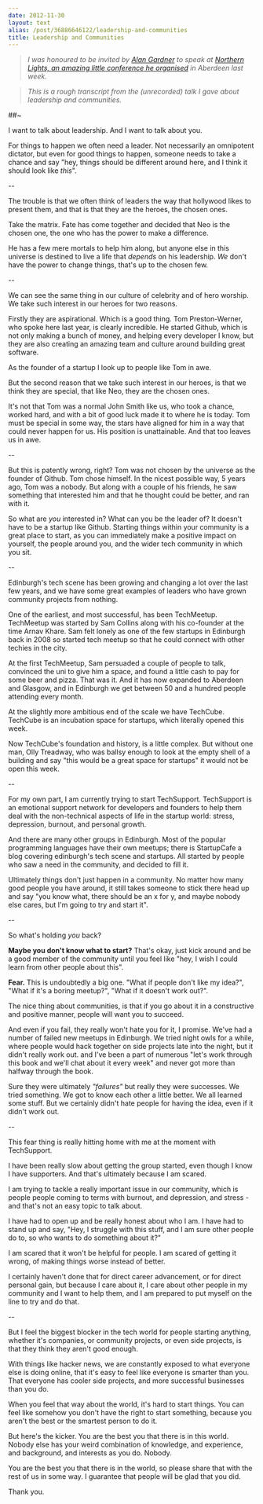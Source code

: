 ```yaml
---
date: 2012-11-30
layout: text
alias: /post/36886646122/leadership-and-communities
title: Leadership and Communities
---
```


> _I was honoured to be invited by [Alan Gardner](http://twitter.com/mr_urf) to speak at [Northern Lights, an amazing little conference he organised](http://www.northernlightsconf.co.uk/) in Aberdeen last week._  

> _This is a rough transcript from the (unrecorded) talk I gave about leadership and communities._  

##~  
  

I want to talk about leadership. And I want to talk about you.

For things to happen we often need a leader. Not necessarily an omnipotent dictator, but even for good things to happen, someone needs to take a chance and say "hey, things should be different around here, and I think it should look like _this_".

--

The trouble is that we often think of leaders the way that hollywood likes to present them, and that is that they are the heroes, the chosen ones. 

Take the matrix. Fate has come together and decided that Neo is the chosen one, the one who has the power to make a difference. 

He has a few mere mortals to help him along, but anyone else in this universe is destined to live a life that _depends_ on his leadership. _We_ don't have the power to change things, that's up to the chosen few.

--

We can see the same thing in our culture of celebrity and of hero worship. We take such interest in our heroes for two reasons. 

Firstly they are aspirational. Which is a good thing. Tom Preston-Werner, who spoke here last year, is clearly incredible. He started Github, which is not only making a bunch of money, and helping every developer I know, but they are also creating an amazing team and culture around building great software. 

As the founder of a startup I look up to people like Tom in awe.

But the second reason that we take such interest in our heroes, is that we think they are special, that like Neo, they are the chosen ones. 

It's not that Tom was a normal John Smith like us, who took a chance, worked hard, and with a bit of good luck made it to where he is today. Tom must be special in some way, the stars have aligned for him in a way that could never happen for us. His position is unattainable. And that too leaves us in awe.

--

But this is patently wrong, right? Tom was not chosen by the universe as the founder of Github. Tom chose himself. In the nicest possible way, 5 years ago, Tom was a nobody. But along with a couple of his friends, he saw something that interested him and that he thought could be better, and ran with it.

So what are _you_ interested in? What can you be the leader of? It doesn't have to be a startup like Github. Starting things within your community is a great place to start, as you can immediately make a positive impact on yourself, the people around you, and the wider tech community in which you sit.

--

Edinburgh's tech scene has been growing and changing a lot over the last few years, and we have some great examples of leaders who have grown community projects from nothing.

One of the earliest, and most successful, has been TechMeetup. TechMeetup was started by Sam Collins along with his co-founder at the time Arnav Khare. Sam felt lonely as one of the few startups in Edinburgh back in 2008 so started tech meetup so that he could connect with other techies in the city.

At the first TechMeetup, Sam persuaded a couple of people to talk, convinced the uni to give him a space, and found a little cash to pay for some beer and pizza. That was it. And it has now expanded to Aberdeen and Glasgow, and in Edinburgh we get between 50 and a hundred people attending every month.

At the slightly more ambitious end of the scale we have TechCube. TechCube is an incubation space for startups, which literally opened this week.

Now TechCube's foundation and history, is a little complex. But without one man, Olly Treadway, who was ballsy enough to look at the empty shell of a building and say "this would be a great space for startups" it would not be open this week.

--

For my own part, I am currently trying to start TechSupport. TechSupport is an emotional support network for developers and founders to help them deal with the non-technical aspects of life in the startup world: stress, depression, burnout, and personal growth.

And there are many other groups in Edinburgh. Most of the popular programming languages have their own meetups; there is StartupCafe a blog covering edinburgh's tech scene and startups. All started by people who saw a need in the community, and decided to fill it.


Ultimately things don't just happen in a community. No matter how many good people you have around, it still takes someone to stick there head up and say "you know what, there should be an x for y, and maybe nobody else cares, but I'm going to try and start it".

--

So what's holding _you_ back? 

**Maybe you don't know what to start?** That's okay, just kick around and be a good member of the community until you feel like "hey, I wish I could learn from other people about this".

**Fear.** This is undoubtedly a big one. "What if people don't like my idea?", "What if it's a boring meetup?", "What if it doesn't work out?".

The nice thing about communities, is that if you go about it in a constructive and positive manner, people will want you to succeed.

And even if you fail, they really won't hate you for it, I promise. We've had a number of failed new meetups in Edinburgh. We tried night owls for a while, where people would hack together on side projects late into the night, but it didn't really work out. and I've been a part of numerous "let's work through this book and we'll chat about it every week" and never got more than halfway through the book. 

Sure they were ultimately _"failures"_ but really they were successes. We tried something. We got to know each other a little better. We all learned some stuff. But we certainly didn't hate people for having the idea, even if it didn't work out.

--

This fear thing is really hitting home with me at the moment with TechSupport.

I have been really slow about getting the group started, even though I know I have supporters. And that's ultimately because I am scared.

I am trying to tackle a really important issue in our community, which is people people coming to terms with burnout, and depression, and stress - and that's not an easy topic to talk about. 

I have had to open up and be really honest about who I am. I have had to stand up and say, "Hey, I struggle with this stuff, and I am sure other people do to, so who wants to do something about it?"


I am scared that it won't be helpful for people. I am scared of getting it wrong, of making things worse instead of better.


I certainly haven't done that for direct career advancement, or for direct personal gain, but because I care about it, I care about other people in my community and I want to help them, and I am prepared to put myself on the line to try and do that. 


--

But I feel the biggest blocker in the tech world for people starting anything, whether it's companies, or community projects, or even side projects, is that they think they aren't good enough.

With things like hacker news, we are constantly exposed to what everyone else is doing online, that it's easy to feel like everyone is smarter than you. That everyone has cooler side projects, and more successful businesses than you do. 

When you feel that way about the world, it's hard to start things. You can feel like somehow you don't have the right to start something, because you aren't the best or the smartest person to do it.

But here's the kicker. You are the best you that there is in this world. Nobody else has your weird combination of knowledge, and experience, and background, and interests as you do. Nobody.

You are the best you that there is in the world, so please share that with the rest of us in some way. I guarantee that people will be glad that you did.

Thank you.
